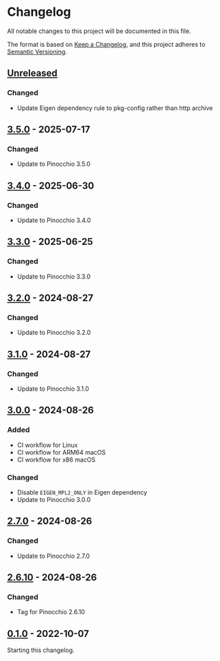 # Changelog

All notable changes to this project will be documented in this file.

The format is based on [Keep a Changelog](https://keepachangelog.com/en/1.0.0/),
and this project adheres to [Semantic Versioning](https://semver.org/spec/v2.0.0.html).

## [Unreleased]

### Changed

- Update Eigen dependency rule to pkg-config rather than http archive

## [3.5.0] - 2025-07-17

### Changed

- Update to Pinocchio 3.5.0

## [3.4.0] - 2025-06-30

### Changed

- Update to Pinocchio 3.4.0

## [3.3.0] - 2025-06-25

### Changed

- Update to Pinocchio 3.3.0

## [3.2.0] - 2024-08-27

### Changed

- Update to Pinocchio 3.2.0

## [3.1.0] - 2024-08-27

### Changed

- Update to Pinocchio 3.1.0

## [3.0.0] - 2024-08-26

### Added

- CI workflow for Linux
- CI workflow for ARM64 macOS
- CI workflow for x86 macOS

### Changed

- Disable `EIGEN_MPL2_ONLY` in Eigen dependency
- Update to Pinocchio 3.0.0

## [2.7.0] - 2024-08-26

### Changed

- Update to Pinocchio 2.7.0

## [2.6.10] - 2024-08-26

### Changed

- Tag for Pinocchio 2.6.10

## [0.1.0] - 2022-10-07

Starting this changelog.

[unreleased]: https://github.com/stephane-caron/bazel_pinocchio/compare/v3.5.0...HEAD
[3.5.0]: https://github.com/stephane-caron/bazel_pinocchio/compare/v3.4.0...v3.5.0
[3.4.0]: https://github.com/stephane-caron/bazel_pinocchio/compare/v3.3.0...v3.4.0
[3.3.0]: https://github.com/stephane-caron/bazel_pinocchio/compare/v3.2.0...v3.3.0
[3.2.0]: https://github.com/stephane-caron/bazel_pinocchio/compare/v3.1.0...v3.2.0
[3.1.0]: https://github.com/stephane-caron/bazel_pinocchio/compare/v3.0.0...v3.1.0
[3.0.0]: https://github.com/stephane-caron/bazel_pinocchio/compare/v2.7.0...v3.0.0
[2.7.0]: https://github.com/stephane-caron/bazel_pinocchio/compare/v2.6.10...v2.7.0
[2.6.10]: https://github.com/stephane-caron/bazel_pinocchio/compare/v0.1.0...v2.6.10
[0.1.0]: https://github.com/stephane-caron/bazel_pinocchio/releases/tag/v0.1.0
